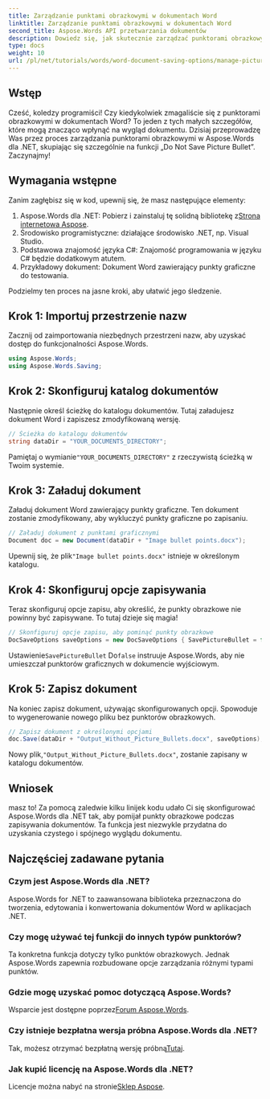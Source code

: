 ```yaml
---
title: Zarządzanie punktami obrazkowymi w dokumentach Word
linktitle: Zarządzanie punktami obrazkowymi w dokumentach Word
second_title: Aspose.Words API przetwarzania dokumentów
description: Dowiedz się, jak skutecznie zarządzać punktorami obrazkowymi w dokumentach Word za pomocą Aspose.Words dla .NET. Ten kompleksowy przewodnik przeprowadzi Cię przez kroki konfiguracji środowiska i opcji zapisywania.
type: docs
weight: 10
url: /pl/net/tutorials/words/word-document-saving-options/manage-picture-bullet/
---
```

## Wstęp

Cześć, koledzy programiści! Czy kiedykolwiek zmagaliście się z punktorami obrazkowymi w dokumentach Word? To jeden z tych małych szczegółów, które mogą znacząco wpłynąć na wygląd dokumentu. Dzisiaj przeprowadzę Was przez proces zarządzania punktorami obrazkowymi w Aspose.Words dla .NET, skupiając się szczególnie na funkcji „Do Not Save Picture Bullet”. Zaczynajmy!

## Wymagania wstępne

Zanim zagłębisz się w kod, upewnij się, że masz następujące elementy:

1.  Aspose.Words dla .NET: Pobierz i zainstaluj tę solidną bibliotekę z[Strona internetowa Aspose](https://releases.aspose.com/words/net/).
2. Środowisko programistyczne: działające środowisko .NET, np. Visual Studio.
3. Podstawowa znajomość języka C#: Znajomość programowania w języku C# będzie dodatkowym atutem.
4. Przykładowy dokument: Dokument Word zawierający punkty graficzne do testowania.

Podzielmy ten proces na jasne kroki, aby ułatwić jego śledzenie.

## Krok 1: Importuj przestrzenie nazw

Zacznij od zaimportowania niezbędnych przestrzeni nazw, aby uzyskać dostęp do funkcjonalności Aspose.Words.

```csharp
using Aspose.Words;
using Aspose.Words.Saving;
```

## Krok 2: Skonfiguruj katalog dokumentów

Następnie określ ścieżkę do katalogu dokumentów. Tutaj załadujesz dokument Word i zapiszesz zmodyfikowaną wersję.

```csharp
// Ścieżka do katalogu dokumentów
string dataDir = "YOUR_DOCUMENTS_DIRECTORY";
```

 Pamiętaj o wymianie`"YOUR_DOCUMENTS_DIRECTORY"` z rzeczywistą ścieżką w Twoim systemie.

## Krok 3: Załaduj dokument

Załaduj dokument Word zawierający punkty graficzne. Ten dokument zostanie zmodyfikowany, aby wykluczyć punkty graficzne po zapisaniu.

```csharp
// Załaduj dokument z punktami graficznymi
Document doc = new Document(dataDir + "Image bullet points.docx");
```

 Upewnij się, że plik`"Image bullet points.docx"` istnieje w określonym katalogu.

## Krok 4: Skonfiguruj opcje zapisywania

Teraz skonfiguruj opcje zapisu, aby określić, że punkty obrazkowe nie powinny być zapisywane. To tutaj dzieje się magia!

```csharp
// Skonfiguruj opcje zapisu, aby pominąć punkty obrazkowe
DocSaveOptions saveOptions = new DocSaveOptions { SavePictureBullet = false };
```

 Ustawienie`SavePictureBullet` Do`false` instruuje Aspose.Words, aby nie umieszczał punktorów graficznych w dokumencie wyjściowym.

## Krok 5: Zapisz dokument

Na koniec zapisz dokument, używając skonfigurowanych opcji. Spowoduje to wygenerowanie nowego pliku bez punktorów obrazkowych.

```csharp
// Zapisz dokument z określonymi opcjami
doc.Save(dataDir + "Output_Without_Picture_Bullets.docx", saveOptions);
```

 Nowy plik,`"Output_Without_Picture_Bullets.docx"`, zostanie zapisany w katalogu dokumentów.

## Wniosek

masz to! Za pomocą zaledwie kilku linijek kodu udało Ci się skonfigurować Aspose.Words dla .NET tak, aby pomijał punkty obrazkowe podczas zapisywania dokumentów. Ta funkcja jest niezwykle przydatna do uzyskania czystego i spójnego wyglądu dokumentu.

## Najczęściej zadawane pytania

### Czym jest Aspose.Words dla .NET?
Aspose.Words for .NET to zaawansowana biblioteka przeznaczona do tworzenia, edytowania i konwertowania dokumentów Word w aplikacjach .NET.

### Czy mogę używać tej funkcji do innych typów punktorów?
Ta konkretna funkcja dotyczy tylko punktów obrazkowych. Jednak Aspose.Words zapewnia rozbudowane opcje zarządzania różnymi typami punktów.

### Gdzie mogę uzyskać pomoc dotyczącą Aspose.Words?
 Wsparcie jest dostępne poprzez[Forum Aspose.Words](https://forum.aspose.com/c/words/8).

### Czy istnieje bezpłatna wersja próbna Aspose.Words dla .NET?
 Tak, możesz otrzymać bezpłatną wersję próbną[Tutaj](https://releases.aspose.com/).

### Jak kupić licencję na Aspose.Words dla .NET?
 Licencje można nabyć na stronie[Sklep Aspose](https://purchase.aspose.com/buy).